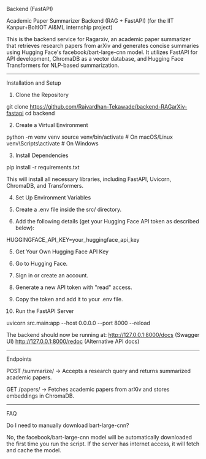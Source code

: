 Backend (FastAPI)

Academic Paper Summarizer Backend (RAG + FastAPI) (for the IIT Kanpur+BoltIOT AI&ML internship project)

This is the backend service for Ragarxiv, an academic paper summarizer that retrieves research papers from arXiv and generates concise summaries using Hugging Face's facebook/bart-large-cnn model. It utilizes FastAPI for API development, ChromaDB as a vector database, and Hugging Face Transformers for NLP-based summarization.


---

Installation and Setup

1. Clone the Repository

git clone https://github.com/Rajvardhan-Tekawade/backend-RAGarXiv-fastapi
cd backend

2. Create a Virtual Environment

python -m venv venv
source venv/bin/activate  # On macOS/Linux
venv\Scripts\activate     # On Windows

3. Install Dependencies

pip install -r requirements.txt

This will install all necessary libraries, including FastAPI, Uvicorn, ChromaDB, and Transformers.

4. Set Up Environment Variables

1. Create a .env file inside the src/ directory.


2. Add the following details (get your Hugging Face API token as described below):

HUGGINGFACE_API_KEY=your_huggingface_api_key



5. Get Your Own Hugging Face API Key

1. Go to Hugging Face.


2. Sign in or create an account.


3. Generate a new API token with "read" access.


4. Copy the token and add it to your .env file.



6. Run the FastAPI Server

uvicorn src.main:app --host 0.0.0.0 --port 8000 --reload

The backend should now be running at:
http://127.0.0.1:8000/docs (Swagger UI)
http://127.0.0.1:8000/redoc (Alternative API docs)


---

Endpoints

POST /summarize/ → Accepts a research query and returns summarized academic papers.

GET /papers/ → Fetches academic papers from arXiv and stores embeddings in ChromaDB.



---

FAQ

Do I need to manually download bart-large-cnn?

No, the facebook/bart-large-cnn model will be automatically downloaded the first time you run the script. If the server has internet access, it will fetch and cache the model.
